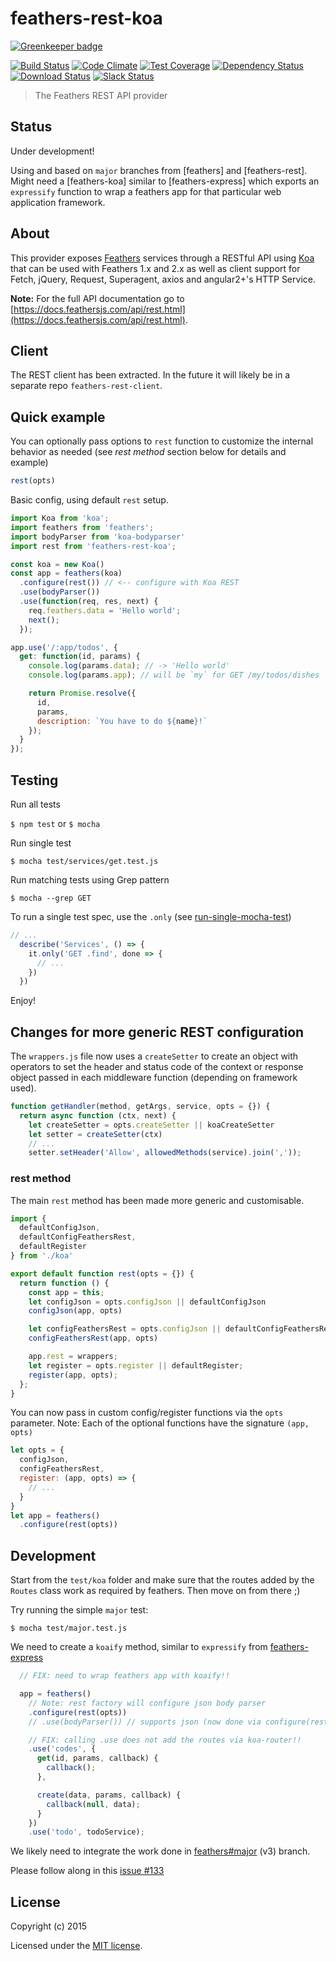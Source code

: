 # feathers-rest-koa

[![Greenkeeper badge](https://badges.greenkeeper.io/feathersjs/feathers-rest-koa.svg)](https://greenkeeper.io/)

[![Build Status](https://travis-ci.org/feathersjs/feathers-rest-koa.png?branch=master)](https://travis-ci.org/feathersjs/feathers-rest-koa)
[![Code Climate](https://codeclimate.com/github/feathersjs/feathers-rest-koa/badges/gpa.svg)](https://codeclimate.com/github/feathersjs/feathers-rest-koa)
[![Test Coverage](https://codeclimate.com/github/feathersjs/feathers-rest-koa/badges/coverage.svg)](https://codeclimate.com/github/feathersjs/feathers-rest-koa/coverage)
[![Dependency Status](https://img.shields.io/david/feathersjs/feathers-rest-koa.svg?style=flat-square)](https://david-dm.org/feathersjs/feathers-rest-koa)
[![Download Status](https://img.shields.io/npm/dm/feathers-rest-koa.svg?style=flat-square)](https://www.npmjs.com/package/feathers-rest-koa)
[![Slack Status](http://slack.feathersjs.com/badge.svg)](http://slack.feathersjs.com)

> The Feathers REST API provider

## Status

Under development!

Using and based on `major` branches from [feathers] and [feathers-rest].
Might need a [feathers-koa] similar to [feathers-express] which exports an `expressify` function to wrap a feathers app for that particular web application framework.

## About

This provider exposes [Feathers](http://feathersjs.com) services through a RESTful API using [Koa](http://koajs.com) that can be used with Feathers 1.x and 2.x as well as client support for Fetch, jQuery, Request, Superagent, axios and angular2+'s HTTP Service.

__Note:__ For the full API documentation go to [https://docs.feathersjs.com/api/rest.html](https://docs.feathersjs.com/api/rest.html).

## Client

The REST client has been extracted. In the future it will likely be in a separate repo `feathers-rest-client`.

## Quick example

You can optionally pass options to `rest` function to customize the internal behavior as needed (see *rest method* section below for details and example)

```js
rest(opts)
```

Basic config, using default `rest` setup.

```js
import Koa from 'koa';
import feathers from 'feathers';
import bodyParser from 'koa-bodyparser'
import rest from 'feathers-rest-koa';

const koa = new Koa()
const app = feathers(koa)
  .configure(rest()) // <-- configure with Koa REST
  .use(bodyParser())
  .use(function(req, res, next) {
    req.feathers.data = 'Hello world';
    next();
  });

app.use('/:app/todos', {
  get: function(id, params) {
    console.log(params.data); // -> 'Hello world'
    console.log(params.app); // will be `my` for GET /my/todos/dishes

    return Promise.resolve({
      id,
      params,
      description: `You have to do ${name}!`
    });
  }
});
```

## Testing

Run all tests

`$ npm test` or `$ mocha`

Run single test

`$ mocha test/services/get.test.js`

Run matching tests using Grep pattern

`$ mocha --grep GET`

To run a single test spec, use the `.only` (see [run-single-mocha-test](https://jaketrent.com/post/run-single-mocha-test/))

```js
// ...
  describe('Services', () => {
    it.only('GET .find', done => {
      // ...
    })
  })
```

Enjoy!

## Changes for more generic REST configuration

The `wrappers.js` file now uses a `createSetter` to create an object with operators to set the header and status code of the context or response object passed in each middleware function (depending on framework used).

```js
function getHandler(method, getArgs, service, opts = {}) {
  return async function (ctx, next) {
    let createSetter = opts.createSetter || koaCreateSetter
    let setter = createSetter(ctx)
    // ...
    setter.setHeader('Allow', allowedMethods(service).join(','));
```

### rest method

The main `rest` method has been made more generic and customisable.

```js
import {
  defaultConfigJson,
  defaultConfigFeathersRest,
  defaultRegister
} from './koa'

export default function rest(opts = {}) {
  return function () {
    const app = this;
    let configJson = opts.configJson || defaultConfigJson
    configJson(app, opts)

    let configFeathersRest = opts.configJson || defaultConfigFeathersRest
    configFeathersRest(app, opts)

    app.rest = wrappers;
    let register = opts.register || defaultRegister;
    register(app, opts);
  };
}
```

You can now pass in custom config/register functions via the `opts` parameter.
Note: Each of the optional functions have the signature `(app, opts)`

```js
let opts = {
  configJson,
  configFeathersRest,
  register: (app, opts) => {
    // ...
  }
}
let app = feathers()
  .configure(rest(opts))
```

## Development

Start from the `test/koa` folder and make sure that the routes added by the `Routes` class work as required by feathers. Then move on from there ;)

Try running the simple `major` test:

`$ mocha test/major.test.js`

We need to create a `koaify` method, similar to `expressify` from [feathers-express]()

```js
  // FIX: need to wrap feathers app with koaify!!

  app = feathers()
    // Note: rest factory will configure json body parser
    .configure(rest(opts))
    // .use(bodyParser()) // supports json (now done via configure(rest()))

    // FIX: calling .use does not add the routes via koa-router!!
    .use('codes', {
      get(id, params, callback) {
        callback();
      },

      create(data, params, callback) {
        callback(null, data);
      }
    })
    .use('todo', todoService);
```

We likely need to integrate the work done in [feathers#major](https://github.com/feathersjs/feathers-rest/tree/major) (v3) branch.

Please follow along in this [issue #133](https://github.com/feathersjs/feathers-rest/issues/133#issuecomment-336619412)

## License

Copyright (c) 2015

Licensed under the [MIT license](LICENSE).
